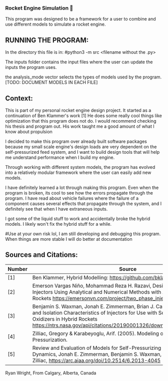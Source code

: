 ### Rocket Engine Simulation 🚀

This program was designed to be a framework for a user to combine and use different models to simulate a rocket engine.

## RUNNING THE PROGRAM:

In the directory this file is in:  #python3 -m src <filename without the .py>

The inputs folder contains the input files where the user can update the inputs the program uses.

the analysis_mode vector selects the types of models used by the program.
[TODO: DOCUMENT MODELS IN EACH FILE]



## Context:
This is part of my personal rocket engine design project. It started as a continuation of Ben Klammer's work [1]
He does some really cool things like optimization that this program does not do. 
I would recommend checking his thesis and program out. His work taught me a good amount of what I know about propulsion

I decided to make this program over already built software packages because my small scale engine's design loads are very dependent on the self-pressurized
feed system, and I want to build design tools that will help me understand performance when I build my engine.

Through working with different system models, the program has evolved into a relatively modular framework where the user can easily add new models.

I have definitely learned a lot through making this program. Even when the program is broken, its cool to see how the errors propagate through the program. I have read about vehicle failures where the failure of a component causes several effects that propagate through the system, and I definitely see that when I have extraneous inputs.

I got some of the liquid stuff to work and accidentally broke the hybrid models. I likely won't fix the hybrid stuff for a while.

#Use at your own risk lol, I am still developing and debugging this program. When things are more stable I will do better at documentation

## Sources and Citations:
| Number   | Source                                                                                                                                                         |
|----------|----------------------------------------------------------------------------------------------------------------------------------------------------------------|
| [1]      | Ben Klammer, Hybrid Modelling: https://github.com/bklammer/HybridModeling                                                                                      |
| [2]      | Emerson Vargas Niño, Mohammad Reza H. Razavi, Design of Two-Phase Injectors Using Analytical and Numerical Methods with Application to Hybrid Rockets https://emersonvn.com/project/two_phase_injector/# |
| [3]      | Benjamin S. Waxman, Jonah E. Zimmerman, Brian J. Cantwell, Mass Flow Rate and Isolation Characteristics of Injectors for Use with Self-Pressurizing Oxidizers in Hybrid Rockets https://ntrs.nasa.gov/api/citations/20190001326/downloads/20190001326.pdf |
| [4]      | Zilliac, Gregory & Karabeyoglu, Arif. (2005). Modeling of Propellant Tank Pressurization.                                                                      |
| [5]      | Review and Evaluation of Models for Self-Pressurizing Propellant Tank Dynamics, Jonah E. Zimmerman, Benjamin S. Waxman, Brian Cantwell and Greg Zilliac, https://arc.aiaa.org/doi/10.2514/6.2013-4045 |



Ryan Wright, From Calgary, Alberta, Canada                                                        

